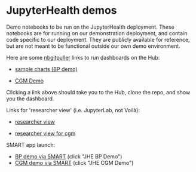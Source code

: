 # JupyterHealth demos

Demo notebooks to be run on the JupyterHealth deployment.
These notebooks are for running on our demonstration deployment, and contain code specific to our deployment.
They are publicly available for reference, but are not meant to be functional outside our own demo environment.

Here are some [nbgitpuller](https://nbgitpuller.readthedocs.io/en/latest/link.html) links to run dashboards on the Hub:

- [sample charts (BP demo)](https://staging.jupyter-health.2i2c.cloud/hub/user-redirect/git-pull?repo=https%3A%2F%2Fgithub.com%2Fjupyterhealth%2Fdemos&urlpath=voila%2Frender%2Fdemos%2Fdashboards%2Fsample-charts.ipynb&branch=main)

- [CGM Demo](https://staging.jupyter-health.2i2c.cloud/hub/user-redirect/git-pull?repo=https%3A%2F%2Fgithub.com%2Fjupyterhealth%2Fdemos&urlpath=voila%2Frender%2Fdemos%2Fdashboards%2Fcgm-demo.ipynb&branch=main)

Clicking a link above should take you to the Hub, clone the repo, and show you the dashboard.

Links for 'researcher view' (i.e. JupyterLab, not Voilà):

- [researcher view](https://staging.jupyter-health.2i2c.cloud/hub/user-redirect/git-pull?repo=https%3A%2F%2Fgithub.com%2Fjupyterhealth%2Fdemos&urlpath=lab%2Ftree%2Fdemos%2Fdashboards%2Fsample-charts.ipynb&branch=main)

- [researcher view for cgm](https://staging.jupyter-health.2i2c.cloud/hub/user-redirect/git-pull?repo=https%3A%2F%2Fgithub.com%2Fjupyterhealth%2Fdemos&urlpath=lab%2Ftree%2Fdemos%2Fdashboards%2Fresearcher-view-cgm-demo.ipynb&branch=main)

SMART app launch:

- [BP demo via SMART](https://app.medplum.com/Patient/01961612-dbdc-759b-b885-f55117556bb6/apps) (click "JHE BP Demo")
- [CGM demo via SMART](https://app.medplum.com/Patient/019615e3-3c8a-7479-a8b7-823cee2cebfb/apps) (click "JHE CGM Demo")
